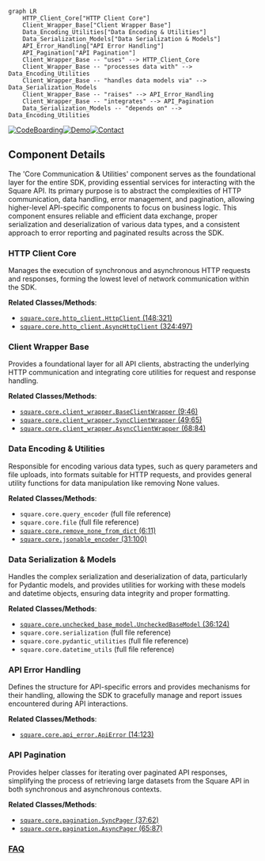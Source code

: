 ```mermaid
graph LR
    HTTP_Client_Core["HTTP Client Core"]
    Client_Wrapper_Base["Client Wrapper Base"]
    Data_Encoding_Utilities["Data Encoding & Utilities"]
    Data_Serialization_Models["Data Serialization & Models"]
    API_Error_Handling["API Error Handling"]
    API_Pagination["API Pagination"]
    Client_Wrapper_Base -- "uses" --> HTTP_Client_Core
    Client_Wrapper_Base -- "processes data with" --> Data_Encoding_Utilities
    Client_Wrapper_Base -- "handles data models via" --> Data_Serialization_Models
    Client_Wrapper_Base -- "raises" --> API_Error_Handling
    Client_Wrapper_Base -- "integrates" --> API_Pagination
    Data_Serialization_Models -- "depends on" --> Data_Encoding_Utilities
```
[![CodeBoarding](https://img.shields.io/badge/Generated%20by-CodeBoarding-9cf?style=flat-square)](https://github.com/CodeBoarding/CodeBoarding)[![Demo](https://img.shields.io/badge/Try%20our-Demo-blue?style=flat-square)](https://www.codeboarding.org/demo)[![Contact](https://img.shields.io/badge/Contact%20us%20-%20contact@codeboarding.org-lightgrey?style=flat-square)](mailto:contact@codeboarding.org)

## Component Details

The 'Core Communication & Utilities' component serves as the foundational layer for the entire SDK, providing essential services for interacting with the Square API. Its primary purpose is to abstract the complexities of HTTP communication, data handling, error management, and pagination, allowing higher-level API-specific components to focus on business logic. This component ensures reliable and efficient data exchange, proper serialization and deserialization of various data types, and a consistent approach to error reporting and paginated results across the SDK.

### HTTP Client Core
Manages the execution of synchronous and asynchronous HTTP requests and responses, forming the lowest level of network communication within the SDK.


**Related Classes/Methods**:

- <a href="https://github.com/square/square-python-sdk/blob/master/src/square/core/http_client.py#L148-L321" target="_blank" rel="noopener noreferrer">`square.core.http_client.HttpClient` (148:321)</a>
- <a href="https://github.com/square/square-python-sdk/blob/master/src/square/core/http_client.py#L324-L497" target="_blank" rel="noopener noreferrer">`square.core.http_client.AsyncHttpClient` (324:497)</a>


### Client Wrapper Base
Provides a foundational layer for all API clients, abstracting the underlying HTTP communication and integrating core utilities for request and response handling.


**Related Classes/Methods**:

- <a href="https://github.com/square/square-python-sdk/blob/master/src/square/core/client_wrapper.py#L9-L46" target="_blank" rel="noopener noreferrer">`square.core.client_wrapper.BaseClientWrapper` (9:46)</a>
- <a href="https://github.com/square/square-python-sdk/blob/master/src/square/core/client_wrapper.py#L49-L65" target="_blank" rel="noopener noreferrer">`square.core.client_wrapper.SyncClientWrapper` (49:65)</a>
- <a href="https://github.com/square/square-python-sdk/blob/master/src/square/core/client_wrapper.py#L68-L84" target="_blank" rel="noopener noreferrer">`square.core.client_wrapper.AsyncClientWrapper` (68:84)</a>


### Data Encoding & Utilities
Responsible for encoding various data types, such as query parameters and file uploads, into formats suitable for HTTP requests, and provides general utility functions for data manipulation like removing None values.


**Related Classes/Methods**:

- `square.core.query_encoder` (full file reference)
- `square.core.file` (full file reference)
- <a href="https://github.com/square/square-python-sdk/blob/master/src/square/core/remove_none_from_dict.py#L6-L11" target="_blank" rel="noopener noreferrer">`square.core.remove_none_from_dict` (6:11)</a>
- <a href="https://github.com/square/square-python-sdk/blob/master/src/square/core/jsonable_encoder.py#L31-L100" target="_blank" rel="noopener noreferrer">`square.core.jsonable_encoder` (31:100)</a>


### Data Serialization & Models
Handles the complex serialization and deserialization of data, particularly for Pydantic models, and provides utilities for working with these models and datetime objects, ensuring data integrity and proper formatting.


**Related Classes/Methods**:

- <a href="https://github.com/square/square-python-sdk/blob/master/src/square/core/unchecked_base_model.py#L36-L124" target="_blank" rel="noopener noreferrer">`square.core.unchecked_base_model.UncheckedBaseModel` (36:124)</a>
- `square.core.serialization` (full file reference)
- `square.core.pydantic_utilities` (full file reference)
- `square.core.datetime_utils` (full file reference)


### API Error Handling
Defines the structure for API-specific errors and provides mechanisms for their handling, allowing the SDK to gracefully manage and report issues encountered during API interactions.


**Related Classes/Methods**:

- <a href="https://github.com/square/square-python-sdk/blob/master/src/square/core/api_error.py#L14-L123" target="_blank" rel="noopener noreferrer">`square.core.api_error.ApiError` (14:123)</a>


### API Pagination
Provides helper classes for iterating over paginated API responses, simplifying the process of retrieving large datasets from the Square API in both synchronous and asynchronous contexts.


**Related Classes/Methods**:

- <a href="https://github.com/square/square-python-sdk/blob/master/src/square/core/pagination.py#L37-L62" target="_blank" rel="noopener noreferrer">`square.core.pagination.SyncPager` (37:62)</a>
- <a href="https://github.com/square/square-python-sdk/blob/master/src/square/core/pagination.py#L65-L87" target="_blank" rel="noopener noreferrer">`square.core.pagination.AsyncPager` (65:87)</a>




### [FAQ](https://github.com/CodeBoarding/GeneratedOnBoardings/tree/main?tab=readme-ov-file#faq)